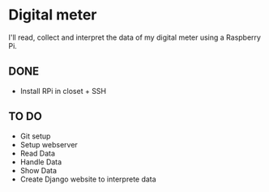 # Digital meter

I'll read, collect and interpret the data of my digital meter using a Raspberry Pi.

## DONE

- Install RPi in closet + SSH 

## TO DO

- Git setup
- Setup webserver
- Read Data
- Handle Data
- Show Data
- Create Django website to interprete data
